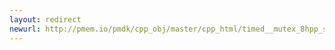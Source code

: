 ```yaml
---
layout: redirect
newurl: http://pmem.io/pmdk/cpp_obj/master/cpp_html/timed__mutex_8hpp_source.html
---
```

